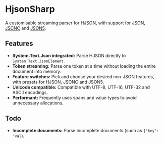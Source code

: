 # HjsonSharp

A customisable streaming parser for [HJSON](https://hjson.github.io), with support for [JSON](https://json.org), [JSONC](https://code.visualstudio.com/docs/languages/json#_json-with-comments) and [JSON5](https://json5.org).

## Features

- **System.Text.Json integrated:** Parse HJSON directly to `System.Text.JsonElement`.
- **Token streaming:** Parse one token at a time without loading the entire document into memory.
- **Feature switches:** Pick and choose your desired non-JSON features, with presets for HJSON, JSONC and JSON5.
- **Unicode compatible:** Compatible with UTF-8, UTF-16, UTF-32 and ASCII encodings.
- **Performant:** Frequently uses spans and value types to avoid unnecessary allocations.

## Todo

- **Incomplete documents:** Parse incomplete documents (such as `{"key": "val`).